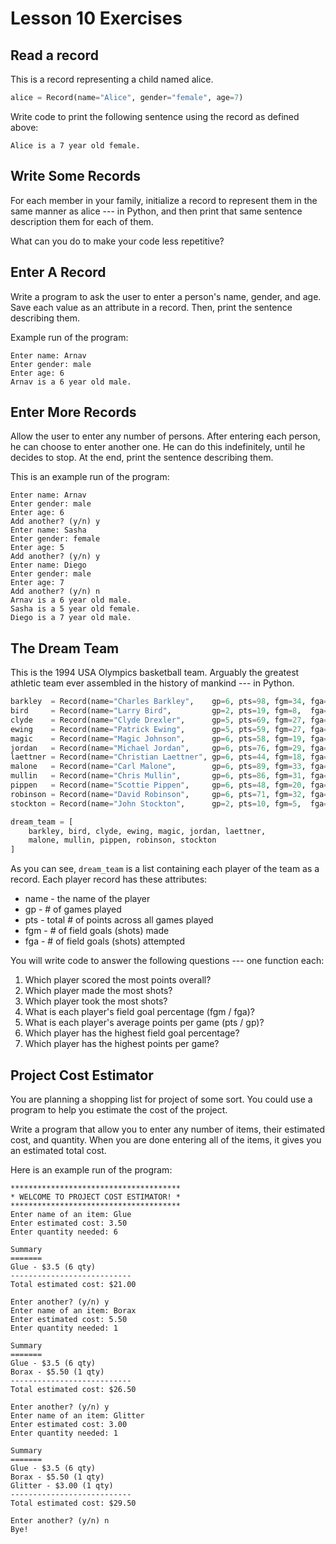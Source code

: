 # Lesson 10 Exercises

## Read a record

This is a record representing a child named alice.

```python
alice = Record(name="Alice", gender="female", age=7)
```

Write code to print the following sentence using the record
as defined above:

```
Alice is a 7 year old female.
```

## Write Some Records

For each member in your family, initialize a record to represent
them in the same manner as alice --- in Python, and then print
that same sentence description them for each of them.

What can you do to make your code less repetitive?

## Enter A Record

Write a program to ask the user to enter a person's name, gender, and age.
Save each value as an attribute in a record. Then, print the sentence
describing them.

Example run of the program:

```
Enter name: Arnav
Enter gender: male
Enter age: 6
Arnav is a 6 year old male.
```

## Enter More Records

Allow the user to enter any number of persons. After entering each person,
he can choose to enter another one. He can do this indefinitely, until he
decides to stop. At the end, print the sentence describing them.

This is an example run of the program:

```
Enter name: Arnav
Enter gender: male
Enter age: 6
Add another? (y/n) y
Enter name: Sasha
Enter gender: female
Enter age: 5
Add another? (y/n) y
Enter name: Diego
Enter gender: male
Enter age: 7
Add another? (y/n) n
Arnav is a 6 year old male.
Sasha is a 5 year old female.
Diego is a 7 year old male.
```

## The Dream Team

This is the 1994 USA Olympics basketball team. Arguably the greatest athletic
team ever assembled in the history of mankind --- in Python.

```python
barkley  = Record(name="Charles Barkley",    gp=6, pts=98, fgm=34, fga=58)
bird     = Record(name="Larry Bird",         gp=2, pts=19, fgm=8,  fga=11)
clyde    = Record(name="Clyde Drexler",      gp=5, pts=69, fgm=27, fga=39)
ewing    = Record(name="Patrick Ewing",      gp=5, pts=59, fgm=27, fga=43)
magic    = Record(name="Magic Johnson",      gp=6, pts=58, fgm=19, fga=34)
jordan   = Record(name="Michael Jordan",     gp=6, pts=76, fgm=29, fga=53)
laettner = Record(name="Christian Laettner", gp=6, pts=44, fgm=18, fga=31)
malone   = Record(name="Carl Malone",        gp=6, pts=89, fgm=33, fga=53)
mullin   = Record(name="Chris Mullin",       gp=6, pts=86, fgm=31, fga=49)
pippen   = Record(name="Scottie Pippen",     gp=6, pts=48, fgm=20, fga=30)
robinson = Record(name="David Robinson",     gp=6, pts=71, fgm=32, fga=42)
stockton = Record(name="John Stockton",      gp=2, pts=10, fgm=5,  fga=6 )

dream_team = [
    barkley, bird, clyde, ewing, magic, jordan, laettner,
    malone, mullin, pippen, robinson, stockton
]
```

As you can see, `dream_team` is a list containing each player of the team
as a record. Each player record has these attributes:

* name - the name of the player
* gp - # of games played
* pts - total # of points across all games played
* fgm - # of field goals (shots) made
* fga - # of field goals (shots) attempted

You will write code to answer the following questions --- one function each:

1. Which player scored the most points overall?
2. Which player made the most shots?
3. Which player took the most shots?
4. What is each player's field goal percentage (fgm / fga)?
5. What is each player's average points per game (pts / gp)?
6. Which player has the highest field goal percentage?
7. Which player has the highest points per game?

## Project Cost Estimator

You are planning a shopping list for project of some sort. You could use a
program to help you estimate the cost of the project.

Write a program that allow you to enter any number of items, their
estimated cost, and quantity. When you are done entering all of the items,
it gives you an estimated total cost.

Here is an example run of the program:

```
**************************************
* WELCOME TO PROJECT COST ESTIMATOR! *
**************************************
Enter name of an item: Glue
Enter estimated cost: 3.50
Enter quantity needed: 6

Summary
=======
Glue - $3.5 (6 qty)
---------------------------
Total estimated cost: $21.00

Enter another? (y/n) y
Enter name of an item: Borax
Enter estimated cost: 5.50
Enter quantity needed: 1

Summary
=======
Glue - $3.5 (6 qty)
Borax - $5.50 (1 qty)
---------------------------
Total estimated cost: $26.50

Enter another? (y/n) y
Enter name of an item: Glitter
Enter estimated cost: 3.00
Enter quantity needed: 1

Summary
=======
Glue - $3.5 (6 qty)
Borax - $5.50 (1 qty)
Glitter - $3.00 (1 qty)
---------------------------
Total estimated cost: $29.50

Enter another? (y/n) n
Bye!
```
